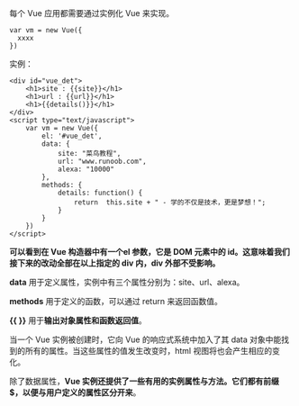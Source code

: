 每个 Vue 应用都需要通过实例化 Vue 来实现。

```vue
var vm = new Vue({
  xxxx
})
```

实例：

```vue
<div id="vue_det">
    <h1>site : {{site}}</h1>
    <h1>url : {{url}}</h1>
    <h1>{{details()}}</h1>
</div>
<script type="text/javascript">
    var vm = new Vue({
        el: '#vue_det',
        data: {
            site: "菜鸟教程",
            url: "www.runoob.com",
            alexa: "10000"
        },
        methods: {
            details: function() {
                return  this.site + " - 学的不仅是技术，更是梦想！";
            }
        }
    })
</script>
```

**可以看到在 Vue 构造器中有一个el 参数，它是 DOM 元素中的 id。这意味着我们接下来的改动全部在以上指定的 div 内，div 外部不受影响。**

**data** 用于定义属性，实例中有三个属性分别为：site、url、alexa。

**methods** 用于定义的函数，可以通过 return 来返回函数值。

**{{ }}** 用于**输出对象属性和函数返回值**。

当一个 Vue 实例被创建时，它向 Vue 的响应式系统中加入了其 data 对象中能找到的所有的属性。当这些属性的值发生改变时，html 视图将也会产生相应的变化。

除了数据属性，**Vue 实例还提供了一些有用的实例属性与方法。它们都有前缀 $，以便与用户定义的属性区分开来**。

